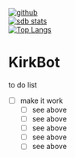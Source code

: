 [![github](https://img.shields.io/github/stars/freeCodeCamp/freeCodeCamp.svg)]()
<br>
[![sdb stats](https://github-readme-stats.vercel.app/api?username=SuperDrBacon&theme=synthwave)](https://github.com/anuraghazra/github-readme-stats)
<br>
[![Top Langs](https://github-readme-stats.vercel.app/api/top-langs/?username=SuperDrBacon&langs_count=8&theme=synthwave)](https://github.com/anuraghazra/github-readme-stats)
<br>
# KirkBot
to do list
- [ ] make it work
    - [ ] see above
    - [ ] see above
    - [ ] see above
    - [ ] see above
    - [ ] see above
